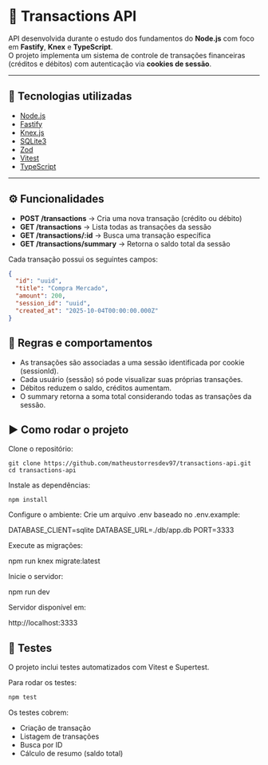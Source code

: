 # 💸 Transactions API

API desenvolvida durante o estudo dos fundamentos do **Node.js** com foco em **Fastify**, **Knex** e **TypeScript**.  
O projeto implementa um sistema de controle de transações financeiras (créditos e débitos) com autenticação via **cookies de sessão**.

--- 

## 🚀 Tecnologias utilizadas
- [Node.js](https://nodejs.org/)
- [Fastify](https://fastify.dev/)
- [Knex.js](https://knexjs.org/)
- [SQLite3](https://www.sqlite.org/)
- [Zod](https://zod.dev/)
- [Vitest](https://vitest.dev/)
- [TypeScript](https://www.typescriptlang.org/)

---

## ⚙️ Funcionalidades

- **POST /transactions** → Cria uma nova transação (crédito ou débito)  
- **GET /transactions** → Lista todas as transações da sessão  
- **GET /transactions/:id** → Busca uma transação específica  
- **GET /transactions/summary** → Retorna o saldo total da sessão  

Cada transação possui os seguintes campos:

```json
{
  "id": "uuid",
  "title": "Compra Mercado",
  "amount": 200,
  "session_id": "uuid",
  "created_at": "2025-10-04T00:00:00.000Z"
}
```

## 🧩 Regras e comportamentos

- As transações são associadas a uma sessão identificada por cookie (sessionId).
- Cada usuário (sessão) só pode visualizar suas próprias transações.
- Débitos reduzem o saldo, créditos aumentam.
- O summary retorna a soma total considerando todas as transações da sessão.

## ▶️ Como rodar o projeto

Clone o repositório:

```
git clone https://github.com/matheustorresdev97/transactions-api.git
cd transactions-api
```

Instale as dependências:

```
npm install
```

Configure o ambiente:
Crie um arquivo .env baseado no .env.example:

DATABASE_CLIENT=sqlite
DATABASE_URL=./db/app.db
PORT=3333


Execute as migrações:

npm run knex migrate:latest


Inicie o servidor:

npm run dev


Servidor disponível em:

http://localhost:3333

## 🧪 Testes

O projeto inclui testes automatizados com Vitest e Supertest.

Para rodar os testes:

```bash
npm test
```

Os testes cobrem:

- Criação de transação
- Listagem de transações
- Busca por ID
- Cálculo de resumo (saldo total)